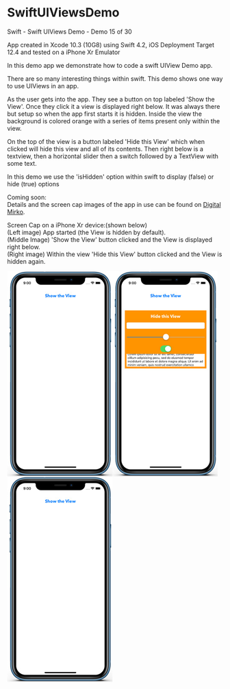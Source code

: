 # SwiftUIViewsDemo
Swift - Swift UIViews Demo - Demo 15 of 30

App created in Xcode 10.3 (10G8) using Swift 4.2, iOS Deployment Target 12.4 and tested on a iPhone Xr Emulator

In this demo app we demonstrate how to code a swift UIView Demo app.

There are so many interesting things within swift. This demo shows one way to use UIViews in an app.

As the user gets into the app. They see a button on top labeled 'Show the View'. Once they click it a view is displayed right
below. It was always there but setup so when the app first starts it is hidden. Inside the view the background is colored
orange with a series of items present only within the view.

On the top of the view is a button labeled 'Hide this View' which when clicked will hide this view and all of its contents.
Then right below is a textview, then a horizontal slider then a switch followed by a TextView with some text. 

In this demo we use the 'isHidden' option within swift to display (false) or hide (true) options

Coming soon:<br>
Details and the screen cap images of the app in use can be found on <a href="http://digitalmirko.com/iOSApps.html">Digital Mirko</a>.

Screen Cap on a iPhone Xr device:(shown below)</br>
(Left image) App started (the View is hidden by default).<br>
(Middle Image) 'Show the View' button clicked and the View is displayed right below.<br>
(Right image) Within the view 'Hide this View' button clicked and the View is hidden again.<br>
  <p>
  <img align="left" src="https://github.com/digitalMirko/SwiftUIViewsDemo/blob/master/github-SwiftUIViewsDemo01.jpg?raw=true" width="246"/>
  <img align="left" src="https://github.com/digitalMirko/SwiftUIViewsDemo/blob/master/github-SwiftUIViewsDemo02.jpg?raw=true" width="246"/>
  <img align="left" src="https://github.com/digitalMirko/SwiftUIViewsDemo/blob/master/github-SwiftUIViewsDemo03.jpg?raw=true" width="246"/>  
  </p>
